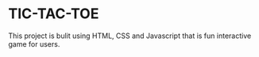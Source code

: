 # TIC-TAC-TOE
This project is bulit using HTML, CSS and Javascript that is fun interactive game for users.
